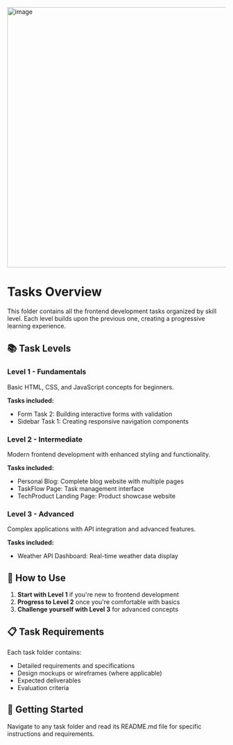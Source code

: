 <img width="800" height="600" alt="image" src="https://github.com/user-attachments/assets/3dfc476c-5314-4500-89c3-d2352980e38d" />

# Tasks Overview
This folder contains all the frontend development tasks organized by skill level. Each level builds upon the previous one, creating a progressive learning experience.

## 📚 Task Levels

### Level 1 - Fundamentals
Basic HTML, CSS, and JavaScript concepts for beginners.

**Tasks included:**
- Form Task 2: Building interactive forms with validation
- Sidebar Task 1: Creating responsive navigation components

### Level 2 - Intermediate
Modern frontend development with enhanced styling and functionality.

**Tasks included:**
- Personal Blog: Complete blog website with multiple pages
- TaskFlow Page: Task management interface
- TechProduct Landing Page: Product showcase website

### Level 3 - Advanced
Complex applications with API integration and advanced features.

**Tasks included:**
- Weather API Dashboard: Real-time weather data display

## 🎯 How to Use

1. **Start with Level 1** if you're new to frontend development
2. **Progress to Level 2** once you're comfortable with basics
3. **Challenge yourself with Level 3** for advanced concepts

## 📋 Task Requirements

Each task folder contains:
- Detailed requirements and specifications
- Design mockups or wireframes (where applicable)
- Expected deliverables
- Evaluation criteria

## 🚀 Getting Started

Navigate to any task folder and read its README.md file for specific instructions and requirements.
